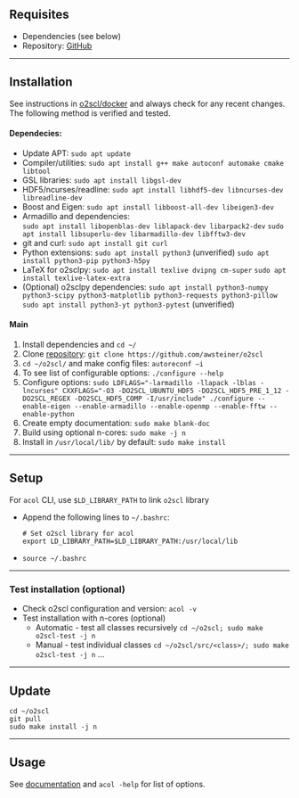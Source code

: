 ## Requisites
- Dependencies (see below) 
- Repository: [GitHub](./github.md)
___

## Installation 
See instructions in [o2scl/docker](https://github.com/awsteiner/o2scl/blob/main/docker/ubuntu_dev_full) and <span class="yellow">always check for any recent changes</span>. The following method is verified and tested.

#### Dependecies:
 - Update APT: `sudo apt update` 
 - Compiler/utilities: `sudo apt install g++ make autoconf automake cmake libtool` 
 - GSL libraries: `sudo apt install libgsl-dev` 
 - HDF5/ncurses/readline: 
   `sudo apt install libhdf5-dev libncurses-dev libreadline-dev` 
 - Boost and Eigen: `sudo apt install libboost-all-dev libeigen3-dev` 
 - Armadillo and dependencies:  
   `sudo apt install libopenblas-dev liblapack-dev libarpack2-dev`
   `sudo apt install libsuperlu-dev libarmadillo-dev libfftw3-dev`
 - git and curl: `sudo apt install git curl` 
 - Python extensions: 
   `sudo apt install python3` (unverified)
   `sudo apt install python3-pip python3-h5py`
 - LaTeX for o2sclpy: 
   `sudo apt install texlive dvipng cm-super`
   `sudo apt install texlive-latex-extra`
 - (Optional) o2sclpy dependencies: 
   `sudo apt install python3-numpy python3-scipy python3-matplotlib python3-requests python3-pillow`
   `sudo apt install python3-yt python3-pytest` (unverified)

#### Main
 1. Install dependencies and `cd ~/` 
 2. Clone [repository](https://github.com/awsteiner/o2scl): `git clone https://github.com/awsteiner/o2scl` 
 3. `cd ~/o2scl/` and make config files: `autoreconf –i` 
 4. To see list of configurable options: `./configure --help` 
 5. Configure options: 
    `sudo LDFLAGS="-larmadillo -llapack -lblas -lncurses" CXXFLAGS="-O3 -DO2SCL_UBUNTU_HDF5 -DO2SCL_HDF5_PRE_1_12 -DO2SCL_REGEX -DO2SCL_HDF5_COMP -I/usr/include" ./configure --enable-eigen --enable-armadillo --enable-openmp --enable-fftw --enable-python` 
 6. Create empty documentation: `sudo make blank-doc` 
 7. Build using optional n-cores: `sudo make -j n` 
 8. Install in `/usr/local/lib/` by default: `sudo make install` 
___

## Setup
For `acol` CLI, use `$LD_LIBRARY_PATH` to link `o2scl` library
 - Append the following lines to `~/.bashrc`:
	```
	# Set o2scl library for acol 
	export LD_LIBRARY_PATH=$LD_LIBRARY_PATH:/usr/local/lib
	```
 - `source ~/.bashrc` 
___

### Test installation (optional)
 - Check o2scl configuration and version: `acol -v` 
 - Test installation with n-cores (optional)
   - Automatic - test all classes recursively
     `cd ~/o2scl; sudo make o2scl-test -j n` 
   - Manual - test individual classes
     `cd ~/o2scl/src/<class>/; sudo make o2scl-test -j n` ...
___

## Update 
```
cd ~/o2scl
git pull
sudo make install -j n
```
___

## Usage
See [documentation](https://neutronstars.utk.edu/code/o2scl/html/index.html) and `acol -help` for list of options. 